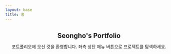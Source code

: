 ```yaml
---
layout: base
title: 홈
---
```


<style>
.content-wrap {
  width: 100%;
  max-width: 960px;
  margin: 16px auto;
  padding: 16px;
}
.content-wrap h1 {
  margin: 0 0 12px;
  text-align: center;
}
.content-wrap p {
  margin: 0;
  text-align: center;
}
</style>

<section class="content-wrap">
  <h1>Seongho's Portfolio</h1>
  <p>
    포트폴리오에 오신 것을 환영합니다. 좌측 상단 메뉴 버튼으로 프로젝트를 탐색하세요.
  </p>
</section>

